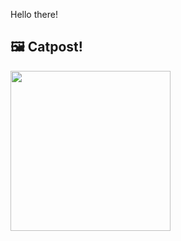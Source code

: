 Hello there!



## 🖼️ Catpost!

<sub>
    <img src="https://cdn2.thecatapi.com/images/MTY1MzkwOQ.jpg" height="256">
</sub>

